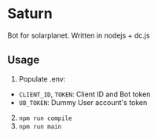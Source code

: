 # Saturn
Bot for solarplanet. Written in nodejs + dc.js

## Usage

1. Populate .env:
- `CLIENT_ID`, `TOKEN`: Client ID and Bot token
- `UB_TOKEN`: Dummy User account's token

2. `npm run compile`
2. `npm run main`